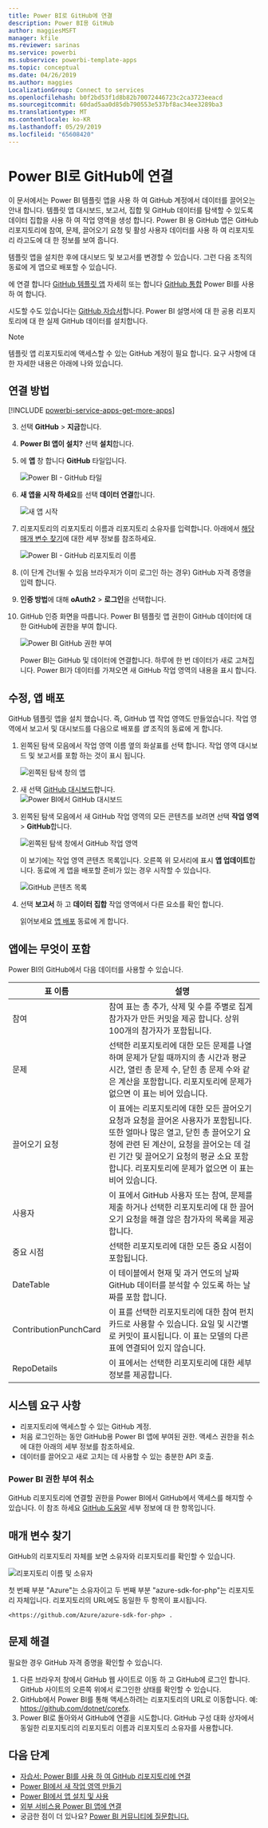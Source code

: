 ```yaml
---
title: Power BI로 GitHub에 연결
description: Power BI용 GitHub
author: maggiesMSFT
manager: kfile
ms.reviewer: sarinas
ms.service: powerbi
ms.subservice: powerbi-template-apps
ms.topic: conceptual
ms.date: 04/26/2019
ms.author: maggies
LocalizationGroup: Connect to services
ms.openlocfilehash: b0f2bd53f1d8b82b70072446723c2ca3723eeacd
ms.sourcegitcommit: 60dad5aa0d85db790553e537bf8ac34ee3289ba3
ms.translationtype: MT
ms.contentlocale: ko-KR
ms.lasthandoff: 05/29/2019
ms.locfileid: "65608420"
---
```

# <a name="connect-to-github-with-power-bi"></a>Power BI로 GitHub에 연결
이 문서에서는 Power BI 템플릿 앱을 사용 하 여 GitHub 계정에서 데이터를 끌어오는 안내 합니다. 템플릿 앱 대시보드, 보고서, 집합 및 GitHub 데이터를 탐색할 수 있도록 데이터 집합을 사용 하 여 작업 영역을 생성 합니다. Power BI 용 GitHub 앱은 GitHub 리포지토리에 참여, 문제, 끌어오기 요청 및 활성 사용자 데이터를 사용 하 여 리포지토리 라고도에 대 한 정보를 보여 줍니다.

템플릿 앱을 설치한 후에 대시보드 및 보고서를 변경할 수 있습니다. 그런 다음 조직의 동료에 게 앱으로 배포할 수 있습니다.

에 연결 합니다 [GitHub 템플릿 앱](https://app.powerbi.com/getdata/services/github) 자세히 또는 합니다 [GitHub 통합](https://powerbi.microsoft.com/integrations/github) Power BI를 사용 하 여 합니다.

시도할 수도 있습니다는 [GitHub 자습서](service-tutorial-connect-to-github.md)합니다. Power BI 설명서에 대 한 공용 리포지토리에 대 한 실제 GitHub 데이터를 설치합니다.

>[!NOTE]
>템플릿 앱 리포지토리에 액세스할 수 있는 GitHub 계정이 필요 합니다. 요구 사항에 대한 자세한 내용은 아래에 나와 있습니다.

## <a name="how-to-connect"></a>연결 방법
[!INCLUDE [powerbi-service-apps-get-more-apps](./includes/powerbi-service-apps-get-more-apps.md)]
   
3. 선택 **GitHub** \> **지금**합니다.
4. **Power BI 앱이 설치?** 선택 **설치**합니다.
4. 에 **앱** 창 합니다 **GitHub** 타일입니다.

    ![Power BI - GitHub 타일](media/service-connect-to-github/power-bi-github-tile.png)

6. **새 앱을 시작 하세요**를 선택 **데이터 연결**합니다.

    ![새 앱 시작](media/service-tutorial-connect-to-github/power-bi-github-app-tutorial-connect-data.png)

5. 리포지토리의 리포지토리 이름과 리포지토리 소유자를 입력합니다. 아래에서 [해당 매개 변수 찾기](#FindingParams)에 대한 세부 정보를 참조하세요.
   
    ![Power BI - GitHub 리포지토리 이름](media/service-tutorial-connect-to-github/power-bi-github-app-tutorial-connect.png)

5. (이 단계 건너뛸 수 있음 브라우저가 이미 로그인 하는 경우) GitHub 자격 증명을 입력 합니다. 
6. **인증 방법**에 대해 **oAuth2** \> **로그인**을 선택합니다. 
7. GitHub 인증 화면을 따릅니다. Power BI 템플릿 앱 권한이 GitHub 데이터에 대 한 GitHub에 권한을 부여 합니다.
   
   ![Power BI GitHub 권한 부여](media/service-connect-to-github/github_authorize.png)
   
    Power BI는 GitHub 및 데이터에 연결합니다.  하루에 한 번 데이터가 새로 고쳐집니다. Power BI가 데이터를 가져오면 새 GitHub 작업 영역의 내용을 표시 합니다.

## <a name="modify-and-distribute-your-app"></a>수정, 앱 배포

GitHub 템플릿 앱을 설치 했습니다. 즉, GitHub 앱 작업 영역도 만들었습니다. 작업 영역에서 보고서 및 대시보드를 다음으로 배포를 *앱* 조직의 동료에 게 합니다. 

1. 왼쪽된 탐색 모음에서 작업 영역 이름 옆의 화살표를 선택 합니다. 작업 영역 대시보드 및 보고서를 포함 하는 것이 표시 됩니다.

    ![왼쪽된 탐색 창의 앱](media/service-tutorial-connect-to-github/power-bi-github-app-tutorial-left-nav-expanded.png)

8. 새 선택 [GitHub 대시보드](https://powerbi.microsoft.com/integrations/github)합니다.    
    ![Power BI에서 GitHub 대시보드](media/service-tutorial-connect-to-github/power-bi-github-app-tutorial-new-dashboard.png)

3. 왼쪽된 탐색 모음에서 새 GitHub 작업 영역의 모든 콘텐츠를 보려면 선택 **작업 영역** > **GitHub**합니다.
 
   ![왼쪽된 탐색 창에서 GitHub 작업 영역](media/service-connect-to-github/power-bi-github-left-nav.png)

    이 보기에는 작업 영역 콘텐츠 목록입니다. 오른쪽 위 모서리에 표시 **앱 업데이트**합니다. 동료에 게 앱을 배포할 준비가 있는 경우 시작할 수 있습니다. 

    ![GitHub 콘텐츠 목록](media/service-connect-to-github/power-bi-github-content-list.png)

2. 선택 **보고서** 하 고 **데이터 집합** 작업 영역에서 다른 요소를 확인 합니다.

    읽어보세요 [앱 배포](service-create-distribute-apps.md) 동료에 게 합니다.

## <a name="whats-included-in-the-app"></a>앱에는 무엇이 포함
Power BI의 GitHub에서 다음 데이터를 사용할 수 있습니다.     

| 표 이름 | 설명 |
| --- | --- |
| 참여 |참여 표는 총 추가, 삭제 및 수를 주별로 집계 참가자가 만든 커밋을 제공 합니다. 상위 100개의 참가자가 포함됩니다. |
| 문제 |선택한 리포지토리에 대한 모든 문제를 나열하며 문제가 닫힐 때까지의 총 시간과 평균 시간, 열린 총 문제 수, 닫힌 총 문제 수와 같은 계산을 포함합니다. 리포지토리에 문제가 없으면 이 표는 비어 있습니다. |
| 끌어오기 요청 |이 표에는 리포지토리에 대한 모든 끌어오기 요청과 요청을 끌어온 사용자가 포함됩니다. 또한 얼마나 많은 열고, 닫힌 총 끌어오기 요청에 관련 된 계산이, 요청을 끌어오는 데 걸린 기간 및 끌어오기 요청의 평균 소요 포함 합니다. 리포지토리에 문제가 없으면 이 표는 비어 있습니다. |
| 사용자 |이 표에서 GitHub 사용자 또는 참여, 문제를 제출 하거나 선택한 리포지토리에 대 한 끌어오기 요청을 해결 않은 참가자의 목록을 제공 합니다. |
| 중요 시점 |선택한 리포지토리에 대한 모든 중요 시점이 포함됩니다. |
| DateTable |이 테이블에서 현재 및 과거 연도의 날짜 GitHub 데이터를 분석할 수 있도록 하는 날짜를 포함 합니다. |
| ContributionPunchCard |이 표를 선택한 리포지토리에 대한 참여 펀치 카드로 사용할 수 있습니다. 요일 및 시간별로 커밋이 표시됩니다. 이 표는 모델의 다른 표에 연결되어 있지 않습니다. |
| RepoDetails |이 표에서는 선택한 리포지토리에 대한 세부 정보를 제공합니다. |

## <a name="system-requirements"></a>시스템 요구 사항
* 리포지토리에 액세스할 수 있는 GitHub 계정.  
* 처음 로그인하는 동안 GitHub용 Power BI 앱에 부여된 권한. 액세스 권한을 취소에 대한 아래의 세부 정보를 참조하세요.  
* 데이터를 끌어오고 새로 고치는 데 사용할 수 있는 충분한 API 호출.  

### <a name="de-authorize-power-bi"></a>Power BI 권한 부여 취소
GitHub 리포지토리에 연결할 권한을 Power BI에서 GitHub에서 액세스를 해지할 수 있습니다. 이 참조 하세요 [GitHub 도움말](https://help.github.com/articles/keeping-your-ssh-keys-and-application-access-tokens-safe/#reviewing-your-authorized-applications-oauth) 세부 정보에 대 한 항목입니다.

<a name="FindingParams"></a>
## <a name="finding-parameters"></a>매개 변수 찾기
GitHub의 리포지토리 자체를 보면 소유자와 리포지토리를 확인할 수 있습니다.

![리포지토리 이름 및 소유자](media/service-connect-to-github/github_ownerrepo.png)

첫 번째 부분 "Azure"는 소유자이고 두 번째 부분 "azure-sdk-for-php"는 리포지토리 자체입니다.  리포지토리의 URL에도 동일한 두 항목이 표시됩니다.

    <https://github.com/Azure/azure-sdk-for-php> .

## <a name="troubleshooting"></a>문제 해결
필요한 경우 GitHub 자격 증명을 확인할 수 있습니다.  

1. 다른 브라우저 창에서 GitHub 웹 사이트로 이동 하 고 GitHub에 로그인 합니다. GitHub 사이트의 오른쪽 위에서 로그인한 상태를 확인할 수 있습니다.    
2. GitHub에서 Power BI를 통해 액세스하려는 리포지토리의 URL로 이동합니다. 예: https://github.com/dotnet/corefx.  
3. Power BI로 돌아와서 GitHub에 연결을 시도합니다. GitHub 구성 대화 상자에서 동일한 리포지토리의 리포지토리 이름과 리포지토리 소유자를 사용합니다.  

## <a name="next-steps"></a>다음 단계

* [자습서: Power BI를 사용 하 여 GitHub 리포지토리에 연결](service-tutorial-connect-to-github.md)
* [Power BI에서 새 작업 영역 만들기](service-create-the-new-workspaces.md)
* [Power BI에서 앱 설치 및 사용](consumer/end-user-apps.md)
* [외부 서비스용 Power BI 앱에 연결](service-connect-to-services.md)
* 궁금한 점이 더 있나요? [Power BI 커뮤니티에 질문합니다.](http://community.powerbi.com/)

